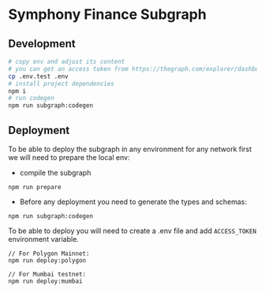 # Symphony Finance Subgraph

## Development

```bash
# copy env and adjust its content
# you can get an access token from https://thegraph.com/explorer/dashboard
cp .env.test .env
# install project dependencies
npm i
# run codegen
npm run subgraph:codegen

```

## Deployment

To be able to deploy the subgraph in any environment for any network first we will need to prepare the local env:

- compile the subgraph

```
npm run prepare
```

- Before any deployment you need to generate the types and schemas:

```
npm run subgraph:codegen
```

To be able to deploy you will need to create a .env file and add `ACCESS_TOKEN` environment variable.

```
// For Polygon Mainnet:
npm run deploy:polygon

// For Mumbai testnet:
npm run deploy:mumbai
```
